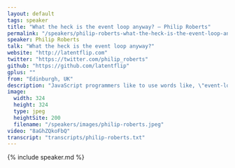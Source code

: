 ```yaml
---
layout: default
tags: speaker
title: "What the heck is the event loop anyway? – Philip Roberts"
permalink: "/speakers/philip-roberts-what-the-heck-is-the-event-loop-anyway.html"
speaker: Philip Roberts
talk: "What the heck is the event loop anyway?"
website: "http://latentflip.com"
twitter: "https://twitter.com/philip_roberts"
github: "https://github.com/latentflip"
gplus: ""
from: "Edinburgh, UK"
description: "JavaScript programmers like to use words like, \"event-loop\", \"non-blocking\", \"callback\", \"asynchronous\", \"single-threaded\" and \"concurrency\".\n\nWe say things like \"don't block the event loop\", \"make sure your code runs at 60 frames-per-second\", \"well of course, it won't work, that function is an asynchronous callback!\"\n\nIf you're anything like me, you nod and agree, as if it's all obvious, even though you don't actually know what the words mean; and yet, finding good explanations of how JavaScript actually _works_ isn't all that easy, so let's learn!\n\nWith some handy visualisations, and fun hacks, let's get an intuitive understanding of what happens when JavaScript runs."
image:
  width: 324
  height: 324
  type: jpeg
  heightSite: 200
  filename: "/speakers/images/philip-roberts.jpeg"
video: "8aGhZQkoFbQ"
transcript: "transcripts/philip-roberts.txt"
---
```


{% include speaker.md %}
